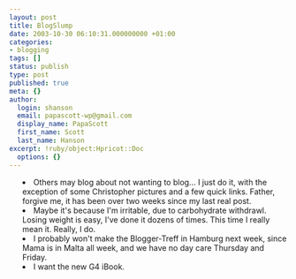 ```yaml
---
layout: post
title: BlogSlump
date: 2003-10-30 06:10:31.000000000 +01:00
categories:
- blogging
tags: []
status: publish
type: post
published: true
meta: {}
author:
  login: shanson
  email: papascott-wp@gmail.com
  display_name: PapaScott
  first_name: Scott
  last_name: Hanson
excerpt: !ruby/object:Hpricot::Doc
  options: {}
---
```

<ul style="list-style-type: disc;list-style-position: inside;">
<li>Others may blog about not wanting to blog... I just do it, with the exception of some Christopher pictures and a few quick links. Father, forgive me, it has been over two weeks since my last real post.</li>
<li>Maybe it's because I'm irritable, due to carbohydrate withdrawl. Losing weight is easy, I've done it dozens of times. This time I really mean it. Really, I do.
</li>
<li>I probably won't make the Blogger-Treff in Hamburg next week, since Mama is in Malta all week, and we have no day care Thursday and Friday.</li>
<li>I want the new G4 iBook.</li>
</ul>
